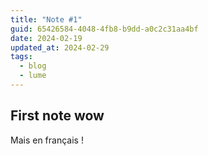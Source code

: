 ```yaml
---
title: "Note #1"
guid: 65426584-4048-4fb8-b9dd-a0c2c31aa4bf
date: 2024-02-19
updated_at: 2024-02-29
tags:
  - blog
  - lume
---
```


## First note wow

Mais en français !
